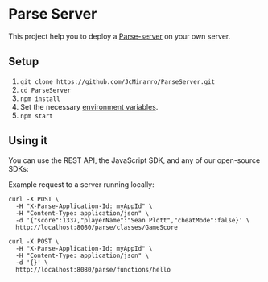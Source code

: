 # Parse Server

This project help you to deploy a [Parse-server](https://github.com/ParsePlatform/parse-server) on your own server.

## Setup
1. `git clone https://github.com/JcMinarro/ParseServer.git`
1. `cd ParseServer`
1. `npm install`
1. Set the necessary [environment variables](https://github.com/JcMinarro/ParseServer/blob/master/config/default.json#L2-L7).
1. `npm start`


## Using it

You can use the REST API, the JavaScript SDK, and any of our open-source SDKs:

Example request to a server running locally:

```
curl -X POST \
  -H "X-Parse-Application-Id: myAppId" \
  -H "Content-Type: application/json" \
  -d '{"score":1337,"playerName":"Sean Plott","cheatMode":false}' \
  http://localhost:8080/parse/classes/GameScore
  
curl -X POST \
  -H "X-Parse-Application-Id: myAppId" \
  -H "Content-Type: application/json" \
  -d '{}' \
  http://localhost:8080/parse/functions/hello
```
